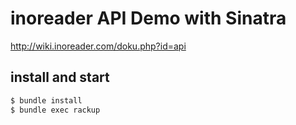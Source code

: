 # inoreader API Demo with Sinatra

http://wiki.inoreader.com/doku.php?id=api

## install and start

```sh
$ bundle install
$ bundle exec rackup
```